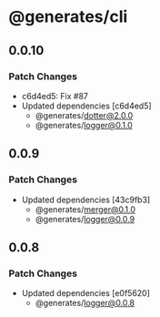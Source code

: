# @generates/cli

## 0.0.10

### Patch Changes

- c6d4ed5: Fix #87
- Updated dependencies [c6d4ed5]
  - @generates/dotter@2.0.0
  - @generates/logger@0.1.0

## 0.0.9

### Patch Changes

- Updated dependencies [43c9fb3]
  - @generates/merger@0.1.0
  - @generates/logger@0.0.9

## 0.0.8

### Patch Changes

- Updated dependencies [e0f5620]
  - @generates/logger@0.0.8

